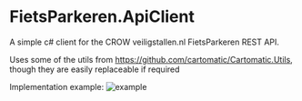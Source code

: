 # FietsParkeren.ApiClient

A simple c# client for the CROW veiligstallen.nl FietsParkeren REST API.

Uses some of the utils from https://github.com/cartomatic/Cartomatic.Utils, though they are easily replaceable if required

Implementation example:
![example](https://github.com/cartomatic/FietsParkeren.ApiClient/blob/master/resources/implementation-example.png)
